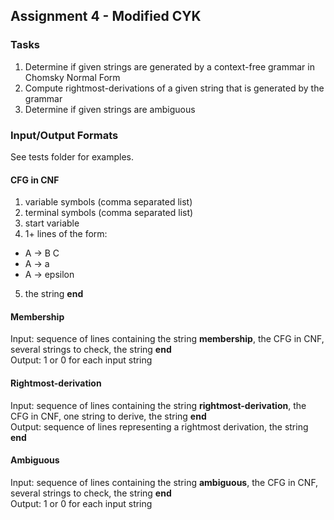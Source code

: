 ## Assignment 4 - Modified CYK

### Tasks
1. Determine if given strings are generated by a context-free grammar in Chomsky Normal Form
2. Compute rightmost-derivations of a given string that is generated by the grammar
3. Determine if given strings are ambiguous

### Input/Output Formats
See tests folder for examples.

#### CFG in CNF
1. variable symbols (comma separated list)
2. terminal symbols (comma separated list)
3. start variable
4. 1+ lines of the form:
  * A -> B C
  * A -> a
  * A -> epsilon
5. the string **end**

#### Membership
Input: sequence of lines containing the string **membership**, the CFG in CNF, several strings to check, the string **end** <br>
Output: 1 or 0 for each input string

#### Rightmost-derivation
Input: sequence of lines containing the string **rightmost-derivation**, the CFG in CNF, one string to derive, the string **end** <br>
Output: sequence of lines representing a rightmost derivation, the string **end**

#### Ambiguous
Input: sequence of lines containing the string **ambiguous**, the CFG in CNF,  several strings to check, the string **end** <br>
Output: 1 or 0 for each input string
